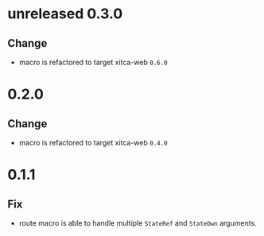 # unreleased 0.3.0
## Change
- macro is refactored to target xitca-web `0.6.0`

# 0.2.0
## Change
- macro is refactored to target xitca-web `0.4.0`

# 0.1.1
## Fix
- route macro is able to handle multiple `StateRef` and `StateOwn` arguments.
